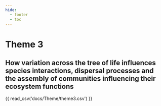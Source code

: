 ```yaml
---
hide: 
  - footer
  - toc
---
```


Theme 3
================

## How variation across the tree of life influences species interactions, dispersal processes and the assembly of communities influencing their ecosystem functions

{{ read_csv('docs/Theme/theme3.csv') }}
